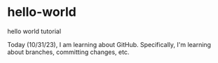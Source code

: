 # hello-world
hello world tutorial

Today (10/31/23), I am learning about GitHub. Specifically, I'm learning about branches, committing changes, etc.
